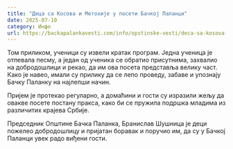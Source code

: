 ```yaml
---
title: "Деца са Косова и Метохије у посети Бачкој Паланци"
date: 2025-07-10
category: Инфо
url: https://backapalankavesti.com/info/opstinske-vesti/deca-sa-kosova-i-metohije-u-poseti-backoj-palanci/
---
```


Том приликом, ученици су извели кратак програм. Једна ученица је отпевала песму, а један од ученика се обратио присутнима, захвалио на добродошлици и рекао, да им ова посета представља велику част. Како је навео, имали су прилику да се лепо проведу, забаве и упознају Бачку Паланку на најлепши начин.

Пријем је протекао регуларно, а домаћини и гости су изразили жељу да овакве посете постану пракса, како би се пружила подршка младима из различитих крајева Србије.

Председник Општине Бачка Паланка, Бранислав Шушница је деци пожелео добродошлицу и пријатан боравак и поручио им, да су у Бачкој Паланци увек радо виђени гости.
